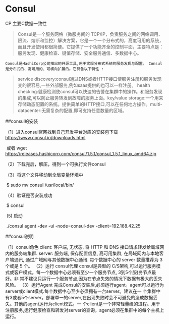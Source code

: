# Consul

CP 主要C数据一致性

>Consul是一个服务网格（微服务间的 TCP/IP，负责服务之间的网络调用、限流、熔断和监控）解决方案，它是一个一个分布式的，高度可用的系统，而且开发使用都很简便。它提供了一个功能齐全的控制平面，主要特点是：服务发现、健康检查、键值存储、安全服务通信、多数据中心。

	Consul是HashiCorp公司推出的开源工具,用于实现分布式系统的服务发现与配置。 Consul是分布式的、高可用的、可横向扩展的。它具备以下特性 :

> service discovery:consul通过DNS或者HTTP接口使服务注册和服务发现变的很容易,一些外部服务,例如saas提供的也可以一样注册。 health checking:健康检测使consul可以快速的告警在集群中的操作。和服务发现的集成,可以防止服务转发到故障的服务上面。key/value storage:一个用来存储动态配置的系统。提供简单的HTTP接口,可以在任何地方操作。multi-datacenter:无需复杂的配置,即可支持任意数量的区域。
>

##consul的安装

  （1）进入consul官网找到自己开发平台对应的安装包下载 https://www.consul.io/downloads.html

​			或者   wget https://releases.hashicorp.com/consul/1.5.1/consul_1.5.1_linux_amd64.zip

  （2）下载完后，解压，得到一个可执行文件consul

  （3）将这个文件移动到全局变量环境中

​		   $ sudo mv consul /usr/local/bin/

  （4）验证是否安装成功

​		   $ consul

​	(5) 启动

​			./consul agent -dev -ui -node=consul-dev -client=192.168.42.25

##consul说明

（1）consul角色
   client: 客户端, 无状态, 将 HTTP 和 DNS 接口请求转发给局域网内的服务端集群.
   server: 服务端, 保存配置信息, 高可用集群, 在局域网内与本地客户端通讯, 通过广域网与其他数据中心通讯. 每个数据中心的         server 数量推荐为 3 个或是 5 个。
（2）运行 consul代理
    consul是典型的 C/S架构,可以运行服务模式或客户模式。每一个数据中心必须有至少一个服务节点, 3到5个服)务节点最好。非      常不建议只运行一个服务节点,因为在节点失效的情况下数据有极大的丢失风险。
（3）运行Agent
     完成Consul的安装后,必须运行agent。agent可以运行为server或client模式.每个数据中心至少必须拥有一台server。建议在一      个集群中有3或者5个server。部署单一的server,在出现失败时会不可避免的造成数据丢失。其他的agent运行为client模式。一    个client是一个非常轻量级的进程。用于注册服务,运行健康检查和转发对server的查询。agent必须在集群中的每个主机上运行。



